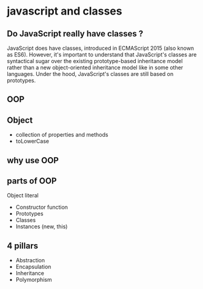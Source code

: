 # javascript and classes

## Do JavaScript really have classes ?
JavaScript does have classes, introduced in ECMAScript 2015 (also known as ES6). However, it's important to understand that JavaScript's classes are syntactical sugar over the existing prototype-based inheritance model rather than a new object-oriented inheritance model like in some other languages. Under the hood, JavaScript's classes are still based on prototypes.

## OOP

## Object
- collection of properties and methods
- toLowerCase

## why use OOP

## parts of OOP
Object literal 

- Constructor function
- Prototypes
- Classes
- Instances (new, this)


## 4 pillars
- Abstraction
- Encapsulation
- Inheritance
- Polymorphism